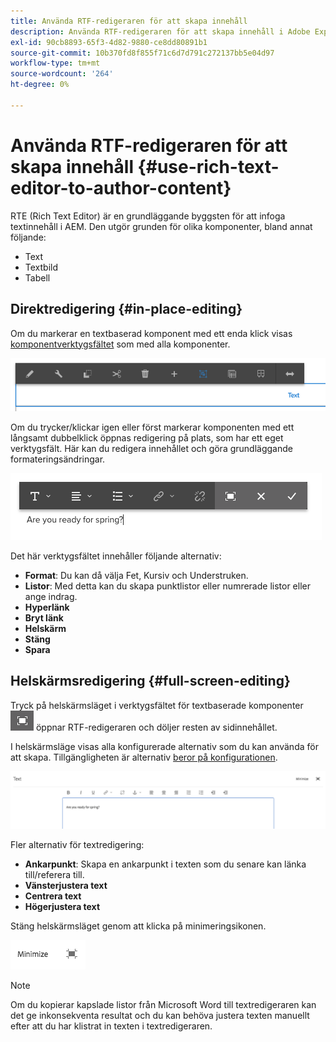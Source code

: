 ```yaml
---
title: Använda RTF-redigeraren för att skapa innehåll
description: Använda RTF-redigeraren för att skapa innehåll i Adobe Experience Manager 6.5.
exl-id: 90cb8893-65f3-4d82-9880-ce8dd80891b1
source-git-commit: 10b370fd8f855f71c6d7d791c272137bb5e04d97
workflow-type: tm+mt
source-wordcount: '264'
ht-degree: 0%

---
```


# Använda RTF-redigeraren för att skapa innehåll {#use-rich-text-editor-to-author-content}

RTE (Rich Text Editor) är en grundläggande byggsten för att infoga textinnehåll i AEM. Den utgör grunden för olika komponenter, bland annat följande:

* Text
* Textbild
* Tabell

## Direktredigering {#in-place-editing}

Om du markerar en textbaserad komponent med ett enda klick visas [komponentverktygsfältet](/help/sites-authoring/editing-content.md#edit-configure-copy-cut-delete-paste) som med alla komponenter.

![screen_shot_2018-03-2163054](assets/screen_shot_2018-03-21at163054.png)

Om du trycker/klickar igen eller först markerar komponenten med ett långsamt dubbelklick öppnas redigering på plats, som har ett eget verktygsfält. Här kan du redigera innehållet och göra grundläggande formateringsändringar.

![screen_shot_2018-03-21at163214](assets/screen_shot_2018-03-21at163214.png)

Det här verktygsfältet innehåller följande alternativ:

* **Format**: Du kan då välja Fet, Kursiv och Understruken.
* **Listor**: Med detta kan du skapa punktlistor eller numrerade listor eller ange indrag.
* **Hyperlänk**
* **Bryt länk**
* **Helskärm**
* **Stäng**
* **Spara**

## Helskärmsredigering {#full-screen-editing}

Tryck på helskärmsläget i verktygsfältet för textbaserade komponenter ![Fullskärmsläge](do-not-localize/screen_shot_2018-03-21at163236.png) öppnar RTF-redigeraren och döljer resten av sidinnehållet.

I helskärmsläge visas alla konfigurerade alternativ som du kan använda för att skapa. Tillgängligheten är alternativ [beror på konfigurationen](/help/sites-administering/rich-text-editor.md).

![screen_shot_2018-03-21at163248](assets/screen_shot_2018-03-21at163248.png)

Fler alternativ för textredigering:

* **Ankarpunkt**: Skapa en ankarpunkt i texten som du senare kan länka till/referera till.
* **Vänsterjustera text**
* **Centrera text**
* **Högerjustera text**

Stäng helskärmsläget genom att klicka på minimeringsikonen.

![screen_shot_2018-03-2163323](assets/screen_shot_2018-03-21at163323.png)

>[!NOTE]
>
>Om du kopierar kapslade listor från Microsoft Word till textredigeraren kan det ge inkonsekventa resultat och du kan behöva justera texten manuellt efter att du har klistrat in texten i textredigeraren.
